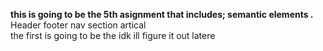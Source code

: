 <strong>this is going to be the 5th asignment that includes; semantic elements .</strong>
Header footer nav section artical  
the first is going to be the idk ill figure it out latere 
